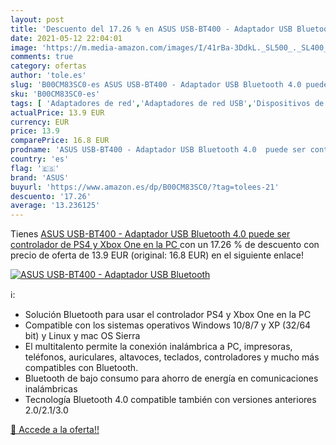 ```yaml
---
layout: post
title: 'Descuento del 17.26 % en ASUS USB-BT400 - Adaptador USB Bluetooth'
date: 2021-05-12 22:04:01
image: 'https://m.media-amazon.com/images/I/41rBa-3DdkL._SL500_._SL400_.jpg'
comments: true
category: ofertas
author: 'tole.es'
slug: 'B00CM83SC0-es ASUS USB-BT400 - Adaptador USB Bluetooth 4.0 puede ser...'
sku: 'B00CM83SC0-es'
tags: [ 'Adaptadores de red','Adaptadores de red USB','Dispositivos de red','Informática','asus','ps4','xbox', ]
actualPrice: 13.9 EUR
currency: EUR
price: 13.9
comparePrice: 16.8 EUR
prodname: 'ASUS USB-BT400 - Adaptador USB Bluetooth 4.0  puede ser controlador de PS4 y Xbox One en la PC '
country: 'es'
flag: '🇪🇸'
brand: 'ASUS'
buyurl: 'https://www.amazon.es/dp/B00CM83SC0/?tag=tolees-21'
descuento: '17.26'
average: '13.236125'
---
```


Tienes [ASUS USB-BT400 - Adaptador USB Bluetooth 4.0  puede ser controlador de PS4 y Xbox One en la PC ](https://www.amazon.es/dp/B00CM83SC0/?tag=tolees-21) con un 17.26 % de descuento con precio de oferta de 13.9 EUR (original: 16.8 EUR) en el siguiente enlace!

[![ASUS USB-BT400 - Adaptador USB Bluetooth](https://m.media-amazon.com/images/I/41rBa-3DdkL._SL500_._SL400_.jpg)](https://www.amazon.es/dp/B00CM83SC0/?tag=tolees-21)

ℹ️:

- Solución Bluetooth para usar el controlador PS4 y Xbox One en la PC
- Compatible con los sistemas operativos Windows 10/8/7 y XP (32/64 bit) y Linux y mac OS Sierra
- El multitalento permite la conexión inalámbrica a PC, impresoras, teléfonos, auriculares, altavoces, teclados, controladores y mucho más compatibles con Bluetooth.
- Bluetooth de bajo consumo para ahorro de energía en comunicaciones inalámbricas
- Tecnología Bluetooth 4.0 compatible también con versiones anteriores 2.0/2.1/3.0

[🛒 Accede a la oferta!!](https://www.amazon.es/dp/B00CM83SC0/?tag=tolees-21)
